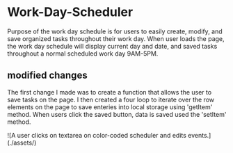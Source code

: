 # Work-Day-Scheduler
Purpose of the work day schedule is for users to easily create, modify, and save organized tasks throughout their work day. When user loads the page, the work day schedule will display current day and date, and saved tasks throughout a normal scheduled work day 9AM-5PM.  

## modified changes
The first change I made was to create a function that allows the user to save tasks on the page. I then created a four loop to iterate over the row elements on the page to save enteries into local storage using 'getItem' method. When users click the saved button, data is saved used the 'setItem' method.

![A user clicks on textarea on color-coded scheduler and edits events.] (./assets/)